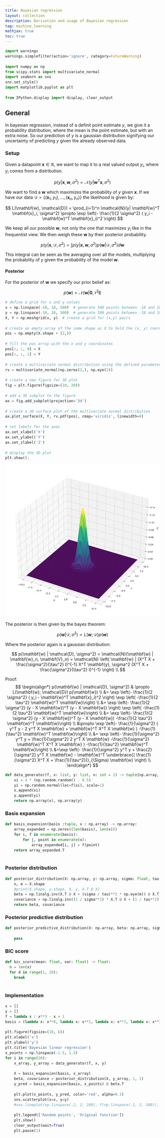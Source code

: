 ```yaml
---
title: Bayesian regression
layout: collection
description: Derivation and usage of Bayesian regression
tag: machine_learning 
mathjax: true
toc: true
---
```



```python
import warnings
warnings.simplefilter(action='ignore', category=FutureWarning)

import numpy as np
from scipy.stats import multivariate_normal
import seaborn as sns 
sns.set_style()
import matplotlib.pyplot as plt

from IPython.display import display, clear_output
```

## General

In bayesian regression, instead of a definit point estimate $y$, we give it a probability distribution, where the mean is the point estimate, but with an extra noise. So our prediction of $y$ is a gaussian distribution signifying our uncertainty of predicting $y$ given the already observed data.

### Setup

Given a datapoint $\mathbf{x} \in \mathbb{R}$, we want to map it to a real valued output $y_i$, where $y_i$ comes from a distribution.

$$
p(y| \mathbf{x}, \mathbf{w}, \sigma^2) = \mathcal{N}(y| \mathbf{w}^T \mathbf{x}, \sigma^2)
$$

We want to find a $\mathbf{w}$ which maximizes the probability of $y$ given $\mathbf{x}$. If we have our data $\mathcal{D} = \{ (\mathbf{x}_1, y_1), ..., (\mathbf{x}_n, y_n) \}$ the likelihood is given by:

$$
L(\mathbf{w}, \mathcal{D}) = \prod_{i=1}^n \mathcal{N}(y| \mathbf{w}^T \mathbf{x}_i, \sigma^2) \propto \exp \left(- \frac{1}{2 \sigma^2} ( y_i - \mathbf{w}^T \mathbf{x}_i)^2 \right)
$$

We keep all our possible $\mathbf{w}$, not only the one that maximizes $y_i$ like in the frequentist view. We then weigh these $\mathbf{w}$ by their posterior probability.

$$
p(y| \mathbf{x}, \mathcal{D}, \sigma^2) = \int p(y | \mathbf{x}, \mathbf{w}, \sigma^2) p(\mathbf{w} | \mathcal{D}, \sigma^2) d\mathbf{w}
$$

This integral can be seen as the averaging over all the models, multiplying the probability of $y$ given the probability of the model $\mathbf{w}$.

#### Posterior

For the posterior of $\mathbf{w}$ we specify our prior belief as:

$$
p(\mathbf{w}) = \mathcal{N}(\mathbf{w} | \mathbf{0}, \tau^{2} \mathbf{I})
$$


```python
# define a grid for x and y values
x = np.linspace(-10, 10, 500)  # generate 500 points between -10 and 10 for x
y = np.linspace(-10, 10, 500)  # generate 500 points between -10 and 10 for y
X, Y = np.meshgrid(x, y)  # create a grid for (x,y) pairs

# create an empty array of the same shape as X to hold the (x, y) coordinates
pos = np.empty(X.shape + (2,))

# fill the pos array with the x and y coordinates
pos[:, :, 0] = X  
pos[:, :, 1] = Y  

# create a multivariate normal distribution using the defined parameters
rv = multivariate_normal(np.zeros(2,), np.eye(2))

# create a new figure for 3D plot
fig = plt.figure(figsize=(10, 20))

# add a 3D subplot to the figure
ax = fig.add_subplot(projection='3d')

# create a 3D surface plot of the multivariate normal distribution
ax.plot_surface(X, Y, rv.pdf(pos), cmap='viridis', linewidth=0)

# set labels for the axes
ax.set_xlabel('X')
ax.set_ylabel('Y')
ax.set_zlabel('Z')

# display the 3D plot
plt.show();
```


    
![png](/images/2024-04-27-Bayesian-regression_files/2024-04-27-Bayesian-regression_3_0.png)
    


The posterior is then given by the bayes theorem:

$$
p(\mathbf{w} | \mathcal{D}, \sigma^2) \propto L(\mathbf{w}; \mathcal{D}) p(\mathbf{w})
$$

Where the posterior again is a gaussian distribution:

$$
p(\mathbf{w} | \mathcal{D}, \sigma^2) = \mathcal{N}(\mathbf{w} | \mathbf{w}_n, \mathbf{V}_n) = 
\mathcal{N} \left( \mathbf{w} | (X^T X + \frac{\sigma^2}{\tau^2} I)^{-1} X^T \mathbf{y}, \sigma^2 (X^T X + \frac{\sigma^2}{\tau^2} I)^{-1} \right) \\
$$

Proof:
$$
\begin{align*}
p(\mathbf{w} | \mathcal{D}, \sigma^2) & \propto L(\mathbf{w}; \mathcal{D}) p(\mathbf{w}) \\
&= \exp \left(- \frac{1}{2 \sigma^2} ( y_i - \mathbf{w}^T \mathbf{x}_i)^2 \right) \exp \left( -\frac{1}{2 \tau^2} \mathbf{w}^T \mathbf{w}\right) \\
&= \exp \left(- \frac{1}{2 \sigma^2} (y - X \mathbf{w})^T (y - X \mathbf{w}) \right) \exp \left( -\frac{1}{2 \tau^2} \mathbf{w}^T \mathbf{w}\right) \\
&= \exp \left(- \frac{1}{2 \sigma^2} (y - X \mathbf{w})^T (y - X \mathbf{w}) -\frac{1}{2 \tau^2} \mathbf{w}^T \mathbf{w}\right) \\
&\propto \exp \left(- \frac{1}{\sigma^2} ( y^T y - 2 y^T X \mathbf{w} + \mathbf{w}^T X^T X \mathbf{w} ) -\frac{1}{\tau^2} \mathbf{w}^T \mathbf{w}\right) \\
&= \exp \left(- \frac{1}{\sigma^2} y^T y + \frac{1}{\sigma^2} 2 y^T X \mathbf{w} -\frac{1}{\sigma^2} \mathbf{w}^T X^T X \mathbf{w} ) -\frac{1}{\tau^2} \mathbf{w}^T \mathbf{w}\right) \\
&=\exp \left(- \frac{1}{\sigma^2} y^T y + \frac{2}{\sigma^2}  y^T X \mathbf{w} - \mathbf{w}^T \underbrace{( \frac{1}{\sigma^2} X^T X + \frac{1}{\tau^2})}_{\Sigma} \mathbf{w} \right)  \\
\end{align*}
$$



```python
def data_generator(f, x: list, y: list, n: int = 1) -> tuple[np.array, np.array]:
    xi = 4 * (np.random.random() - 0.5)
    yi = np.random.normal(loc=f(xi), scale=1)
    x.append(xi)
    y.append(yi)
    return np.array(x), np.array(y)
```

### Basis expansion


```python
def basis_expansion(basis :tuple, x : np.array) -> np.array:
    array_expanded = np.zeros((len(basis), len(x)))
    for i, f in enumerate(basis):
        for j, point in enumerate(x):
            array_expanded[i, j] = f(point)
    return array_expanded.T
            
```

### Posterior distribution


```python
def posterior_distribution(X: np.array, y: np.array, sigma: float, tau: float) -> tuple[np.array, np.array]:
    n, m = X.shape
    #print(X.shape, y.shape, X, y, X.T @ X)
    beta = np.linalg.inv(X.T @ X + (sigma / tau)**2 * np.eye(m)) @ X.T @ y
    covariance = np.linalg.inv((1 / sigma**2) * X.T @ X + (1 / tau**2) * np.eye(m))
    return beta, covariance
```

### Posterior predictive distribution 


```python
def posterior_predictive_distribution(X: np.array, beta: np.array, sigma, covariance: np.array):
    
    pass
```

### BIC score


```python
def bic_score(mean: float, var: float) -> float:
  n = len(x)
  for d in range(1, 20):
    break
      
```

### Implementation


```python
x = []
y = []
f = lambda x : x**3 - x + 1
basis = (lambda x: x**0, lambda x: x**1, lambda x: x**2, lambda x: x**3)

plt.figure(figsize=(10, 6))
plt.xlabel('x')
plt.ylabel('y')
plt.title('Bayesian linear regression')
x_points = np.linspace(-1.5, 1.5)
for i in range(20):  
    x_array, y_array = data_generator(f, x, y)
    
    X = basis_expansion(basis, x_array)
    beta, covariance = posterior_distribution(X, y_array, 1, 1)
    y_pred = basis_expansion(basis, x_points) @ beta.T
    
    plt.plot(x_points, y_pred, color='red', alpha=0.1)
    sns.scatterplot(x=x, y=y)
    #sns.lineplot(np.linspace(-2, 2, 100), f(np.linspace(-2, 2, 100)), color='red')
    
    plt.legend(['Random points', 'Original function'])
    plt.show()
    clear_output(wait=True)
    plt.pause(1)
```


```python

```
